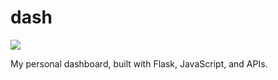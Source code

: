 dash
====

![](http://i.imgur.com/qaZrZl1.png)

My personal dashboard, built with Flask, JavaScript, and APIs.
